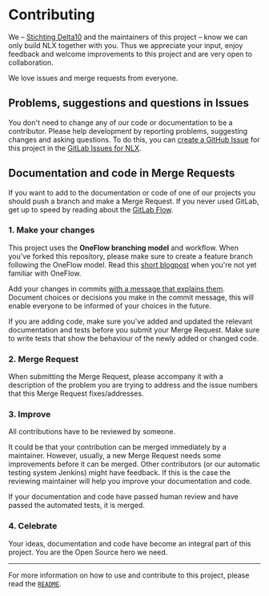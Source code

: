 # Contributing

We – [Stichting Delta10](https://www.delta10.nl/) and the maintainers of this project – know we can only build NLX together with you. Thus we appreciate your input, enjoy feedback and welcome improvements to this project and are very open to collaboration.

We love issues and merge requests from everyone.

## Problems, suggestions and questions in Issues

You don't need to change any of our code or documentation to be a contributor. Please help development by reporting problems, suggesting changes and asking questions. To do this, you can [create a GitHub Issue](https://help.github.com/articles/creating-an-issue/) for this project in the [GitLab Issues for NLX](https://gitlab.com/delta10/kees/issues).

## Documentation and code in Merge Requests

If you want to add to the documentation or code of one of our projects you should push a branch and make a Merge Request. If you never used GitLab, get up to speed by reading about the [GitLab Flow](https://about.gitlab.com/2014/09/29/gitlab-flow/).

### 1. Make your changes

This project uses the **OneFlow branching model** and workflow. When you've forked this repository, please make sure to create a feature branch following the OneFlow model. Read this [short blogpost](http://endoflineblog.com/oneflow-a-git-branching-model-and-workflow) when you're not yet familiar with OneFlow.

Add your changes in commits [with a message that explains them](https://robots.thoughtbot.com/5-useful-tips-for-a-better-commit-message). Document choices or decisions you make in the commit message, this will enable everyone to be informed of your choices in the future.

If you are adding code, make sure you've added and updated the relevant documentation and tests before you submit your Merge Request. Make sure to write tests that show the behaviour of the newly added or changed code.

### 2. Merge Request

When submitting the Merge Request, please accompany it with a description of the problem you are trying to address and the issue numbers that this Merge Request fixes/addresses.

### 3. Improve

All contributions have to be reviewed by someone.

It could be that your contribution can be merged immediately by a maintainer. However, usually, a new Merge Request needs some improvements before it can be merged. Other contributors (or our automatic testing system Jenkins) might have feedback. If this is the case the reviewing maintainer will help you improve your documentation and code.

If your documentation and code have passed human review and have passed the automated tests, it is merged.

### 4. Celebrate

Your ideas, documentation and code have become an integral part of this project. You are the Open Source hero we need.

---

For more information on how to use and contribute to this project, please read the [`README`](README.md).
